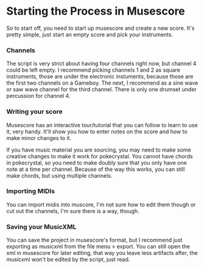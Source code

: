 # Starting the Process in Musescore

So to start off, you need to start up musescore and create a new score. It's pretty simple, just start an empty score and pick your instruments.

### Channels
The script is very strict about having four channels right now, but channel 4 could be left empty.
I recommend picking channels 1 and 2 as square instruments, those are under the electronic instuments, because those are the first two channels on a Gameboy.
The next, I recommend as a sine wave or saw wave channel for the third channel.
There is only one drumset under percussion for channel 4.

### Writing your score
Musescore has an interactive tour/tutorial that you can follow to learn to use it, very handy.
It'll show you how to enter notes on the score and how to make minor changes to it.

If you have music material you are sourcing, you may need to make some creative changes to make it work for pokecrystal.
You cannot have chords in pokecrystal, so you need to make doubly sure that you only have one note at a time per channel.
Because of the way this works, you can still make chords, but using multiple channels.

### Importing MIDIs
You can import midis into muscore, I'm not sure how to edit them though or cut out the channels, I'm sure there is a way, though.

### Saving your MusicXML
You can save the project in musescore's format, but I recommend just exporting as musicxml from the file menu > export.
You can still open the xml in musescore for later editing, that way you leave less artifacts after, the musicxml won't be edited by the script, just read.

